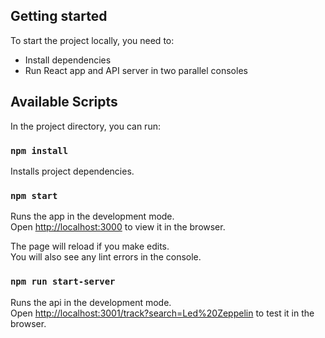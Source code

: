## Getting started

To start the project locally, you need to: 

- Install dependencies
- Run React app and API server in two parallel consoles

## Available Scripts

In the project directory, you can run:

### `npm install`

Installs project dependencies.

### `npm start`

Runs the app in the development mode.<br>
Open [http://localhost:3000](http://localhost:3000) to view it in the browser.

The page will reload if you make edits.<br>
You will also see any lint errors in the console.

### `npm run start-server`

Runs the api in the development mode.<br>
Open [http://localhost:3001/track?search=Led%20Zeppelin](http://localhost:3001/track?search=Led%20Zeppelin) to test it in the browser.
